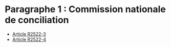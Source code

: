 # Paragraphe 1 : Commission nationale de conciliation

* [Article R2522-3](./LEGIARTI000018534888.md)
* [Article R2522-4](./LEGIARTI000018534886.md)
